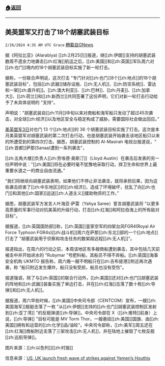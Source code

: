 ###  [:house:返回](README.md)
---


## 美英盟军又打击了18个胡塞武装目标
`2/26/2024 4:35 AM UTC Grace` [轉載自GNews](https://gnews.org/articles/2341047)

据《阿拉比亚》(Alarabiya) [[zh:2月25日]]报道，继[[zh:伊朗]]支持的胡塞武装数周不遗余力地袭击[[zh:红海]]航运之后，[[zh:美国]]和[[zh:英国]]军队周六对[[zh:也门]]境内的18个胡塞武装目标实施了新一轮打击。

据称，一份联合声明说，这次打击 "专门针对[[zh:也门]]8个[[zh:地点]]的18个胡塞武装目标"，包括[[zh:武器]]储存设施、[[zh:无人机]]、[[zh:防空系统]]、雷达和一架[[zh:直升机]]。[[zh:澳大利亚]]、[[zh:巴林]]、[[zh:丹麦]]、[[zh:加拿大]]、[[zh:荷兰]]和[[zh:新西兰]]共同签署了这份声明，它们对新一轮打击行动给予了未具体说明的 "支持"。

声明说："胡塞武装自[[zh:11月]]中旬以来对商船和海军船只发动了超过45次袭击，对全球[[zh:经济]]以及地区安全与稳定构成了威胁，需要国际社会做出回应。”

[美英盟军3日](https://gnews.org/m/2280098)对也门 13 个[[zh:地点]]的 36 个胡塞武装目标实施了打击。这次是本月美英盟军对胡塞武装的第二次打击行动，也是胡塞武装开始袭击该地区船只以来的所遭受到的第四次打击。据悉，胡塞武装控制的 Al-Masirah 电视台报道说，"[[zh:首都]]萨那(Sanaa)遭到一系列袭击"，

[[zh:五角大楼]]负责人[[zh:劳埃德·奥斯汀]]（Lloyd Austin）在袭击后发表的另一份声明中说："[[zh:美国]]将在必要时毫不犹豫地采取行动，捍卫生命和世界上最重要水道之一的商业自由流通。”

"我们将继续向胡塞武装表明，如果他们不停止非法袭击，就将承担后果，因为这些袭击损害了[[zh:中东地区]]的[[zh:经济]]，造成了环境破坏，扰乱了向[[zh:也门]]和其他[[zh:国家]]运送[[zh:人道主义]]援助物资的工作。”

据悉，胡塞武装军方发言人叶海亚·萨雷（Yahya Saree）誓言胡塞武装将 "以更多高质量的军事行动对抗美英的升级行动，打击[[zh:红海]]和阿拉伯海上的所有敌对目标"。

据报道，[[zh:英国国防部]]称，[[zh:英国]]皇家空军的四架台风FGR4(Royal Air Force Typhoon FGR4s)[[zh:战斗机]]周六在萨那[[zh:东北]]部的一个[[zh:地点]]打击了 "胡塞武装用于侦察和攻击任务的数架超远程[[zh:无人机]]"。

报道指出，在周六的行动之前，本周该地区有多艘商船遭到袭击，其中包括几天前被击中并开始进水的 "Rubymar "号肥料船，其船员不得不弃船。[[zh:英国]]海事安全机构 UKMTO 报告称，周六晚一艘不明船只在[[zh:吉布提港]]附近再次遇袭，称 "船只附近发生爆炸，船只没有受损，船员也没有受伤"。

报道强调，除了与[[zh:英国]]的联合行动外，[[zh:美国]]还对[[zh:也门]]胡塞武装的阵地和[[zh:武器]]装备实施了单边打击，并在[[zh:红海]]击落了数十枚[[zh:导弹]]和[[zh:无人机]]。

据报道，周六早些时候，[[zh:美国]]中央司令部（CENTCOM）宣布，一艘[[zh:美国海军]]舰艇击落了一枚 "从[[zh:伊朗]]支持的[[zh:也门]]胡塞武装控制区发射到[[zh:亚丁湾]] "的反舰弹道[[zh:导弹]]。中央司令部在 X（[[zh:推特]]前身）上说，[[zh:导弹]] "目标可能是 MV Torm Thor，一艘悬挂[[zh:美国]]国旗、由[[zh:美国]]拥有和运营的[[zh:化学]]品/油轮"。中央司令部称，[[zh:美军]]周五还在[[zh:红海]]商船附近击落了三架攻击[[zh:无人机]]，并在陆地上摧毁了七枚反舰[[zh:巡航导弹]]。

图片来源：[[zh:以色列]][[zh:时报]]

信息来源：[US, UK launch fresh wave of strikes against Yemen’s Houthis](https://english.alarabiya.net/News/middle-east/2024/02/25/US-British-forces-carry-out-additional-strikes-against-Houthis-in-Yemen)

